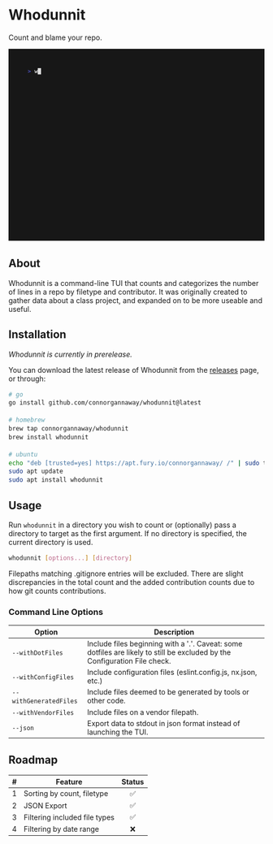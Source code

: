 # Whodunnit

Count and blame your repo.

![](demo.gif)

## About

Whodunnit is a command-line TUI that counts and categorizes the number of lines in a repo by filetype and contributor. It was originally created to gather data about a class project, and expanded on to be more useable and useful.

## Installation

_Whodunnit is currently in prerelease._

You can download the latest release of Whodunnit from the [releases](https://github.com/connorgannaway/whodunnit/releases) page, or through:

```bash
# go
go install github.com/connorgannaway/whodunnit@latest

# homebrew
brew tap connorgannaway/whodunnit
brew install whodunnit

# ubuntu
echo "deb [trusted=yes] https://apt.fury.io/connorgannaway/ /" | sudo tee /etc/apt/sources.list.d/fury-connorgannaway.list > /dev/null
sudo apt update
sudo apt install whodunnit
```

## Usage

Run `whodunnit` in a directory you wish to count or (optionally) pass a directory to target as the first argument. If no directory is specified, the current directory is used.

```bash
whodunnit [options...] [directory]
```

Filepaths matching .gitignore entries will be excluded. There are slight discrepancies in the total count and the added contribution counts due to how git counts contributions.

### Command Line Options

| Option                 | Description                                                                                                                |
| ---------------------- | -------------------------------------------------------------------------------------------------------------------------- |
| `--withDotFiles`       | Include files beginning with a '.'. Caveat: some dotfiles are likely to still be excluded by the Configuration File check. |
| `--withConfigFiles`    | Include configuration files (eslint.config.js, nx.json, etc.)                                                              |
| `--withGeneratedFiles` | Include files deemed to be generated by tools or other code.                                                               |
| `--withVendorFiles`    | Include files on a vendor filepath.                                                                                        |
| `--json`               | Export data to stdout in json format instead of launching the TUI.                                                         |

## Roadmap

|  #  | Feature                       | Status |
| :-: | ----------------------------- | :----: |
|  1  | Sorting by count, filetype    |   ✅   |
|  2  | JSON Export                   |   ✅   |
|  3  | Filtering included file types |   ✅   |
|  4  | Filtering by date range       |   ❌   |
